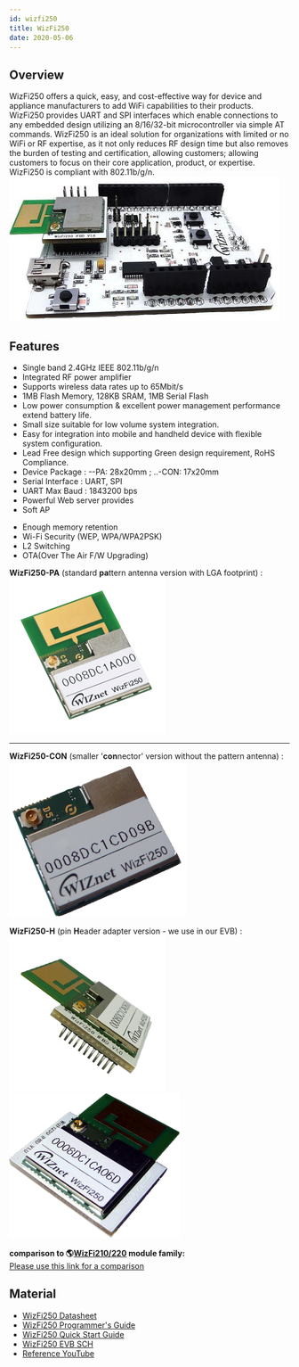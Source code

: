 ```yaml
---
id: wizfi250
title: WizFi250
date: 2020-05-06
---
```


## Overview

WizFi250 offers a quick, easy, and cost-effective way for device and
appliance manufacturers to add WiFi capabilities to their products.
WizFi250 provides UART and SPI interfaces which enable connections to
any embedded design utilizing an 8/16/32-bit microcontroller via simple
AT commands. WizFi250 is an ideal solution for organizations with
limited or no WiFi or RF expertise, as it not only reduces RF design
time but also removes the burden of testing and certification, allowing
customers; allowing customers to focus on their core application,
product, or expertise. WizFi250 is compliant with 802.11b/g/n.  
![](/img/products/wizfi250/dsc00057.jpg)  


## Features 

  - Single band 2.4GHz IEEE 802.11b/g/n
  - Integrated RF power amplifier
  - Supports wireless data rates up to 65Mbit/s
  - 1MB Flash Memory, 128KB SRAM, 1MB Serial Flash 
  - Low power consumption & excellent power management performance
    extend battery life.
  - Small size suitable for low volume system integration.
  - Easy for integration into mobile and handheld device with flexible
    system configuration.
  - Lead Free design which supporting Green design requirement, RoHS
    Compliance.
  - Device Package : --PA: 28x20mm ; ..-CON: 17x20mm
  - Serial Interface : UART, SPI
  - UART Max Baud : 1843200 bps
  - Powerful Web server provides
  - Soft AP



   * Enough memory retention
   * Wi-Fi Security (WEP, WPA/WPA2PSK)
   * L2 Switching
   * OTA(Over The Air F/W Upgrading)
  
  
**WizFi250-PA** (standard **pa**ttern antenna version with LGA
footprint) :  
![](/img/products/wizfi250/wizfi250-pa_2.gif)  

-----

**WizFi250-CON** (smaller '**con**nector' version without the pattern
antenna) :  
![WizFi250-CON\_2\_small.png](/img/products/wizfi250/wizfi250-con_2_small.png)  
 
**WizFi250-H** (pin **H**eader adapter version - we use in our EVB) :  
![](/img/products/wizfi310/wizfi250-h_2.gif)![](/img/products/wizfi250/wizfi250-h_1_small.png)  
  
**comparison to
🌎[WizFi210/220](http://www.wiznet.co.kr/sub_modules/en/product/Product_Line.asp?cate1=5&cate2=43)
module family:**  
[Please use this link for a comparison](comparison)

## Material

  - [WizFi250 Datasheet](wizfi250_datasheet)
  - [WizFi250 Programmer's Guide](wizfi250_programmersguide)
  - [WizFi250 Quick Start Guide](wizfi250_quickstart)
  - [WizFi250 EVB SCH](wizfi250_evb_sch)
  - [Reference YouTube](reference_youtube)
